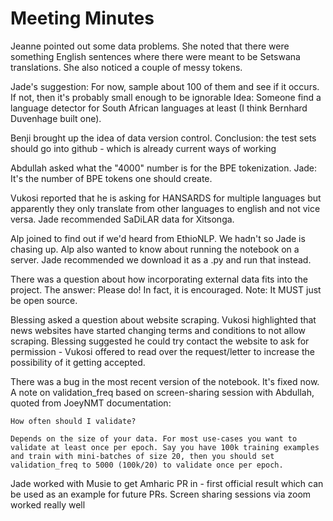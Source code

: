 # Meeting Minutes

Jeanne pointed out some data problems. She noted that there were something English sentences where there were meant to be Setswana translations. 
She also noticed a couple of messy tokens. 

Jade's suggestion: For now, sample about 100 of them and see if it occurs. If not, then it's probably small enough to be ignorable
Idea: Someone find a language detector for South African languages at least (I think Bernhard Duvenhage built one).

Benji brought up the idea of data version control. Conclusion: the test sets should go into github - which is already current ways of working

Abdullah asked what the "4000" number is for the BPE tokenization. 
Jade: It's the number of BPE tokens one should create. 

Vukosi reported that he is asking for HANSARDS for multiple languages but apparently they only translate from other languages to english and not vice versa. Jade recommended SaDiLAR data for Xitsonga.

Alp joined to find out if we'd heard from EthioNLP. We hadn't so Jade is chasing up. 
Alp also wanted to know about running the notebook on a server. Jade recommended we download it as a .py and run that instead. 

There was a question about how incorporating external data fits into the project. The answer: Please do! In fact, it is encouraged. Note: It MUST just be open source.  

Blessing asked a question about website scraping. Vukosi highlighted that news websites have started changing terms and conditions to not allow scraping. Blessing suggested he could try contact the website to ask for permission - Vukosi offered to read over the request/letter to increase the possibility of it getting accepted. 

There was a bug in the most recent version of the notebook. It's fixed now. 
A note on validation_freq based on screen-sharing session with Abdullah, quoted from JoeyNMT documentation: 

```
How often should I validate?

Depends on the size of your data. For most use-cases you want to validate at least once per epoch. Say you have 100k training examples and train with mini-batches of size 20, then you should set validation_freq to 5000 (100k/20) to validate once per epoch.
```

Jade worked with Musie to get Amharic PR in - first official result which can be used as an example for future PRs. Screen sharing sessions via zoom worked really well
